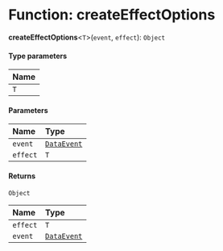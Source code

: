# Function: createEffectOptions

**createEffectOptions**<`T`>(`event`, `effect`): `Object`

#### Type parameters

| Name |
| :------ |
| `T` |

#### Parameters

| Name | Type |
| :------ | :------ |
| `event` | [`DataEvent`](/en/auto-docs/free-layout-editor/enums/DataEvent.md) |
| `effect` | `T` |

#### Returns

`Object`

| Name | Type |
| :------ | :------ |
| `effect` | `T` |
| `event` | [`DataEvent`](/en/auto-docs/free-layout-editor/enums/DataEvent.md) |
